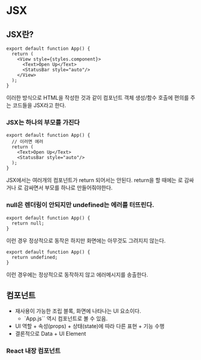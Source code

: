 # JSX

## JSX란?

```tsx
export default function App() {
  return (
    <View style={styles.component}>
      <Text>Open Up</Text>
      <StatusBar style="auto"/>
    </View>
  );
}
```

이러한 방식으로 HTML을 작성한 것과 같이 컴포넌트 객체 생성/함수 호출에 편의를 주는 코드들을 JSX라고 한다.</br>

### JSX는 하나의 부모를 가진다

```tsx
export default function App() {
  // 이러면 에러
  return (
    <Text>Open Up</Text>
    <StatusBar style="auto"/>
  );
}
```

JSX에서는 여러개의 컴포넌트가 return 되어서는 안된다. return을 할 때에는 <View>로 감싸거나 <Fragment>로 감싸면서 부모를 하나로 만들어줘야한다.

### null은 렌더링이 안되지만 undefined는 에러를 터뜨린다.

```tsx
export default function App() {
  return null;
}
```

이런 경우 정상적으로 동작은 하지만 화면에는 아무것도 그려지지 않는다.

```tsx
export default function App() {
  return undefined;
}
```

이런 경우에는 정상적으로 동작하지 않고 에러메시지를 송출한다.

## 컴포넌트

- 재사용이 가능한 조립 블록, 화면에 나타나는 UI 요소이다. 
    - `App.js`` 역시 컴포넌트로 볼 수 있음.
- UI 역할 + 속성(props) + 상태(state)에 따라 다른 표현 + 기능 수행
- 결론적으로 Data + UI Element

### React 내장 컴포넌트


